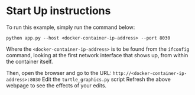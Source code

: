 # Start Up instructions

To run this example, simply run the command below:

```
python app.py --host <docker-container-ip-address> --port 8030
```

Where the `<docker-container-ip-address>` is to be found from the `ifconfig` command, looking at the first network interface that shows up, from within the container itself.

Then, open the browser and go to the URL: `http://<docker-container-ip-address>:8030`
Edit the `turtle_graphics.py` script
Refresh the above webpage to see the effects of your edits.


